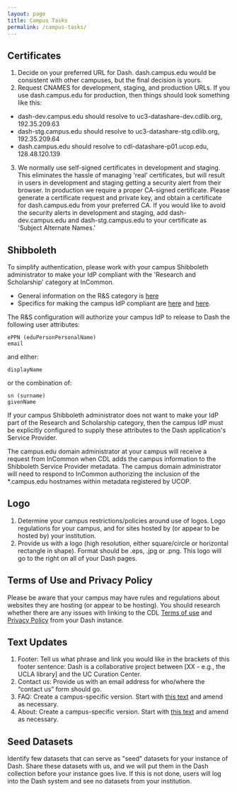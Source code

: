 ```yaml
---
layout: page
title: Campus Tasks
permalink: /campus-tasks/
---
```


## Certificates
1. Decide on your preferred URL for Dash. dash.campus.edu would be consistent with other campuses, but the final decision is yours.
2. Request CNAMES for development, staging, and production URLs. If you use dash.campus.edu for production, then things should look something like this:
  * dash-dev.campus.edu should resolve to uc3-datashare-dev.cdlib.org, 192.35.209.63
  * dash-stg.campus.edu should resolve to uc3-datashare-stg.cdlib.org, 192.35.209.64
  * dash.campus.edu should resolve to cdl-datashare-p01.ucop.edu, 128.48.120.139
3. We normally use self-signed certificates in development and staging. This eliminates the hassle of managing 'real' certificates, but will result in users in development and staging getting a security alert from their browser. In production we require a proper CA-signed certificate. Please generate a certificate request and private key, and obtain a certificate for dash.campus.edu from your preferred CA. If you would like to avoid the security alerts in development and staging, add dash-dev.campus.edu and dash-stg.campus.edu to your certificate as 'Subject Alternate Names.'

## Shibboleth
To simplify authentication, please work with your campus Shibboleth administrator to make your IdP compliant with the 'Research and Scholarship' category at InCommon. 

  * General information on the R&S category is [here](https://spaces.internet2.edu/display/InCFederation/Research+and+Scholarship+Category)    
  * Specifics for making the campus IdP compliant are [here](https://spaces.internet2.edu/display/InCFederation/Configure+a+Shibboleth+IdP+to+Support+R+and+S) and [here](https://spaces.internet2.edu/display/InCFederation/Identity+Providers+that+Support+R+and+S). 

The R&S configuration will authorize your campus IdP to release to Dash the following user attributes:

    ePPN (eduPersonPersonalName)
    email
and either:

    displayName

or the combination of:

    sn (surname)
    givenName

If your campus Shibboleth administrator does not want to make your IdP part of the Research and Scholarship category, then the campus IdP must be explicitly configured to supply these attributes to the Dash application's Service Provider.

The campus.edu domain administrator at your campus will receive a request from InCommon when CDL adds the campus information to the Shibboleth Service Provider metadata. The campus domain administrator will need to respond to InCommon authorizing the inclusion of the *.campus.edu hostnames within metadata registered by UCOP.

## Logo

1. Determine your campus restrictions/policies around use of logos. Logo regulations for your campus, and for sites hosted by (or appear to be hosted by) your institution. 
2. Provide us with a logo (high resolution, either square/circle or horizontal rectangle in shape). Format should be .eps, .jpg or .png. This logo will go to the right on all of your Dash pages.

## Terms of Use and Privacy Policy

Please be aware that your campus may have rules and regulations about websites they are hosting (or appear to be hosting). You should research whether there are any issues with linking to the CDL [Terms of use](http://www.cdlib.org/about/terms.html) and [Privacy Policy](http://www.cdlib.org/about/privacy.html) from your Dash instance.

## Text Updates

1. Footer: Tell us what phrase and link you would like in the brackets of this footer sentence: Dash is a collaborative project between [XX - e.g., the UCLA library] and the UC Curation Center. 
2. Contact us: Provide us with an email address for who/where the “contact us” form should go.
3. FAQ: Create a campus-specific version. Start with [this text](http://cdluc3.github.io/dash/generic-faq) and amend as necessary.
4. About: Create a campus-specific version. Start with [this text](http://cdluc3.github.io/dash/generic-about) and amend as necessary.

## Seed Datasets

Identify few datasets that can serve as "seed" datasets for your instance of Dash. Share these datasets with us, and we will put them in the Dash collection before your instance goes live. If this is not done, users will log into the Dash system and see no datasets from your institution. 
